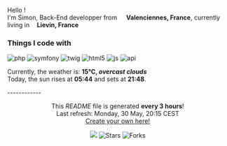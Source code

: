 <p>Hello !</br> I'm Simon, Back-End developper from <img src="https://cdn-icons-png.flaticon.com/512/197/197560.png" width="13"/> <b>Valenciennes, France</b>, currently living in <img src="https://cdn-icons-png.flaticon.com/512/197/197560.png" width="13"/><b>Lievin, France</b></p>
<h3>Things I code with</h3>
<p>
	<img alt="php" src="https://img.shields.io/badge/-PHP-7175AA?style=flat&logo=php&logoColor=white" />
	<img alt="symfony" src="https://img.shields.io/badge/-Symfony-027BB9?style=flat&logo=symfony&logoColor=white" />
	<img alt="twig" src="https://img.shields.io/badge/-twig-B6C927?style=flat" />
	<img alt="html5" src="https://img.shields.io/badge/-HTML5-E34F26?style=flat&logo=html5&logoColor=white" />
	<img alt="js" src="https://img.shields.io/badge/-javascript-EFD81D?style=flat&logo=javascript&logoColor=white" />
	<img alt="api" src="https://img.shields.io/badge/-API-2FC1C1?style=flat" />
</p>
<p>
Currently, the weather is: <b> 15°C, <i>overcast clouds</i></b>
</br>Today, the sun rises at <b>05:44</b> and sets at <b>21:48</b>.
</p>
------------
<p align="center">This <i>README</i> file is generated <b>every 3 hours</b>!</br>Last refresh: Monday, 30 May, 20:15 CEST<br /><a href="https://medium.com/@th.guibert/how-to-create-a-self-updating-readme-md-for-your-github-profile-f8b05744ca91">Create your own here!</a></p>
<p align="center"><img src="https://github.com/DarkChyper/DarkChyper/workflows/README%20build/badge.svg" /> <img alt="Stars" src="https://img.shields.io/github/stars/DarkChyper/DarkChyper?style=flat-square&labelColor=343b41"/> <img alt="Forks" src="https://img.shields.io/github/forks/DarkChyper/DarkChyper?style=flat-square&labelColor=343b41"/></p>
